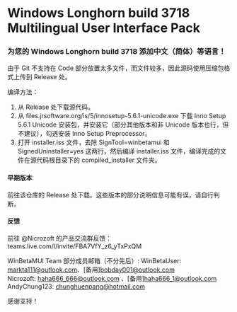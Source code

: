 # Windows Longhorn build 3718 Multilingual User Interface Pack
### 为您的 Windows Longhorn build 3718 添加中文（简体）等语言！
由于 Git 不支持在 Code 部分放置太多文件，而文件较多，因此源码使用压缩包格式上传到 Release 处。

编译方法：
1. 从 Release 处下载源代码。  
2. 从 files.jrsoftware.org/is/5/innosetup-5.6.1-unicode.exe 下载 Inno Setup 5.6.1 Unicode 安装包，并安装它（部分其他版本和非 Unicode 版本也行，但不建议），勾选安装 Inno Setup Preprocessor。
3. 打开 installer.iss 文件，去除 SignTool=winbetamui 和 SignedUninstaller=yes 这两行，然后编译 installer.iss 文件，编译完成的文件在源代码根目录下的 compiled_installer 文件夹。

#### 早期版本
前往该仓库的 Release 处下载。这些版本的部分说明信息可能有误，请自行判断。

#### 反馈
前往 @Nicrozoft 的产品交流群反馈：teams.live.com/l/invite/FBA7VfY_z6_yTxPxQM

WinBetaMUI Team 部分成员邮箱（不分先后）: 
 WinBetaUser: markta111@outlook.com、[备用]bobday001@outlook.com   
 Nicrozoft: haha666_666@outlook.com 、[备用]haha666_1@outlook.com  
 AndyChung123: chunghuenpang@hotmail.com  

感谢支持！
